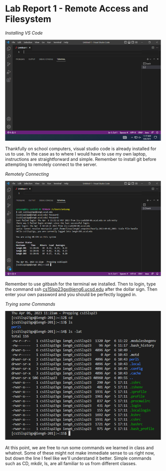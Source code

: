 # Lab Report 1 - Remote Access and Filesystem

*Installing VS Code*

![Image](VSC.PNG)

Thankfully on school computers, visual studio code is already installed for us to use. 
In the case as to where I would have to use my own laptop, instructions are straightforward and simple. 
Remember to install git before attempting to remotely connect to the server.

*Remotely Connecting*

![Image](remoteconnect.PNG)

Remember to use gitbash for the terminal we installed.
Then to login, type the command ssh cs15lsp23gx@ieng6.ucsd.edu after the dollar sign.
Then enter your own password and you should be perfectly logged in.

*Trying some Commands*

![Image](commands.PNG)

At this point, we are free to run some commands we learned in class and whatnot.
Some of these might not make immediate sense to us right now, but down the line I feel like we'll understand it better.
Simple commands such as CD, mkdir, ls, are all familiar to us from different classes.

